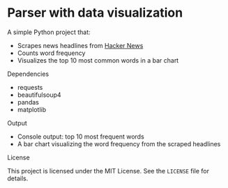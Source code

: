# Parser with data visualization

A simple Python project that:

- Scrapes news headlines from [Hacker News](https://news.ycombinator.com)
- Counts word frequency
- Visualizes the top 10 most common words in a bar chart

Dependencies

- requests
- beautifulsoup4
- pandas
- matplotlib

Output

- Console output: top 10 most frequent words
- A bar chart visualizing the word frequency from the scraped headlines

License

This project is licensed under the MIT License. See the `LICENSE` file for details.
